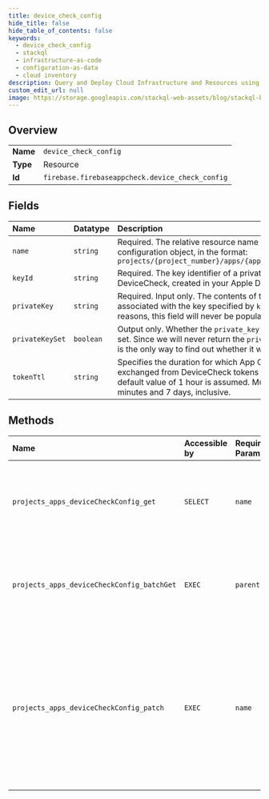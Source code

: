 ```yaml
---
title: device_check_config
hide_title: false
hide_table_of_contents: false
keywords:
  - device_check_config
  - stackql
  - infrastructure-as-code
  - configuration-as-data
  - cloud inventory
description: Query and Deploy Cloud Infrastructure and Resources using SQL
custom_edit_url: null
image: https://storage.googleapis.com/stackql-web-assets/blog/stackql-blog-post-featured-image.png
---
```

  
    

## Overview
<table><tbody>
<tr><td><b>Name</b></td><td><code>device_check_config</code></td></tr>
<tr><td><b>Type</b></td><td>Resource</td></tr>
<tr><td><b>Id</b></td><td><code>firebase.firebaseappcheck.device_check_config</code></td></tr>
</tbody></table>

## Fields
| Name | Datatype | Description |
|:-----|:---------|:------------|
| `name` | `string` | Required. The relative resource name of the DeviceCheck configuration object, in the format: ``` projects/{project_number}/apps/{app_id}/deviceCheckConfig ``` |
| `keyId` | `string` | Required. The key identifier of a private key enabled with DeviceCheck, created in your Apple Developer account. |
| `privateKey` | `string` | Required. Input only. The contents of the private key (`.p8`) file associated with the key specified by `key_id`. For security reasons, this field will never be populated in any response. |
| `privateKeySet` | `boolean` | Output only. Whether the `private_key` field was previously set. Since we will never return the `private_key` field, this field is the only way to find out whether it was previously set. |
| `tokenTtl` | `string` | Specifies the duration for which App Check tokens exchanged from DeviceCheck tokens will be valid. If unset, a default value of 1 hour is assumed. Must be between 30 minutes and 7 days, inclusive. |
## Methods
| Name | Accessible by | Required Params | Description |
|:-----|:--------------|:----------------|:------------|
| `projects_apps_deviceCheckConfig_get` | `SELECT` | `name` | Gets the DeviceCheckConfig for the specified app. For security reasons, the `private_key` field is never populated in the response. |
| `projects_apps_deviceCheckConfig_batchGet` | `EXEC` | `parent` | Atomically gets the DeviceCheckConfigs for the specified list of apps. For security reasons, the `private_key` field is never populated in the response. |
| `projects_apps_deviceCheckConfig_patch` | `EXEC` | `name` | Updates the DeviceCheckConfig for the specified app. While this configuration is incomplete or invalid, the app will be unable to exchange DeviceCheck tokens for App Check tokens. For security reasons, the `private_key` field is never populated in the response. |
